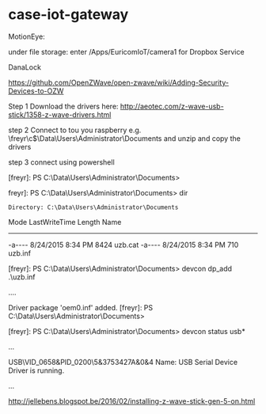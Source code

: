 # case-iot-gateway


MotionEye:

under file storage: enter /Apps/EuricomIoT/camera1 for Dropbox Service

DanaLock

https://github.com/OpenZWave/open-zwave/wiki/Adding-Security-Devices-to-OZW

Step 1
Download the drivers here: http://aeotec.com/z-wave-usb-stick/1358-z-wave-drivers.html

step 2
Connect to tou you raspberry e.g. \\freyr\c$\Data\Users\Administrator\Documents
and unzip and copy the drivers

step 3
connect using powershell

[freyr]: PS C:\Data\Users\Administrator\Documents>

freyr]: PS C:\Data\Users\Administrator\Documents> dir


    Directory: C:\Data\Users\Administrator\Documents


Mode                LastWriteTime         Length Name
----                -------------         ------ ----
-a----        8/24/2015   8:34 PM           8424 uzb.cat
-a----        8/24/2015   8:34 PM            710 uzb.inf

[freyr]: PS C:\Data\Users\Administrator\Documents> devcon dp_add .\uzb.inf

....

Driver package 'oem0.inf' added.
[freyr]: PS C:\Data\Users\Administrator\Documents>

[freyr]: PS C:\Data\Users\Administrator\Documents> devcon status usb*

...

USB\VID_0658&PID_0200\5&3753427A&0&4
    Name: USB Serial Device
    Driver is running.

...

http://jellebens.blogspot.be/2016/02/installing-z-wave-stick-gen-5-on.html